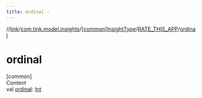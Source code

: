 ```yaml
---
title: ordinal -
---
```

//[link](../../../index.md)/[com.tink.model.insights](../../index.md)/[[common]InsightType](../index.md)/[RATE_THIS_APP](index.md)/[ordinal](ordinal.md)



# ordinal  
[common]  
Content  
val [ordinal](ordinal.md): [Int](https://kotlinlang.org/api/latest/jvm/stdlib/kotlin/-int/index.html)  



